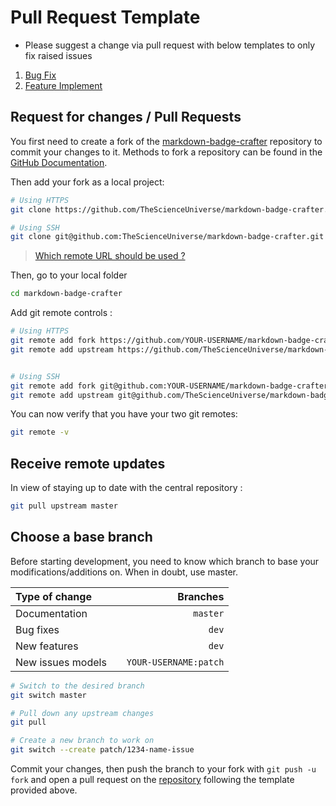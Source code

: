 # Pull Request Template

- Please suggest a change via pull request with below templates to only fix raised issues

1. [Bug Fix](../.github/PULL_REQUEST_TEMPLATES/01-bug.md)
2. [Feature Implement](../.github/PULL_REQUEST_TEMPLATES/02-feature.md)


## Request for changes / Pull Requests
You first need to create a fork of the [markdown-badge-crafter](https://github.com/TheScienceUniverse/markdown-badge-crafter/) repository to commit your changes to it. Methods to fork a repository can be found in the [GitHub Documentation](https://docs.github.com/en/get-started/quickstart/fork-a-repo).

Then add your fork as a local project:

```sh
# Using HTTPS
git clone https://github.com/TheScienceUniverse/markdown-badge-crafter.git

# Using SSH
git clone git@github.com:TheScienceUniverse/markdown-badge-crafter.git
```

> [Which remote URL should be used ?](https://docs.github.com/en/get-started/getting-started-with-git/about-remote-repositories)

Then, go to your local folder

```sh
cd markdown-badge-crafter
```

Add git remote controls :

```sh
# Using HTTPS
git remote add fork https://github.com/YOUR-USERNAME/markdown-badge-crafter.git
git remote add upstream https://github.com/TheScienceUniverse/markdown-badge-crafter.git


# Using SSH
git remote add fork git@github.com:YOUR-USERNAME/markdown-badge-crafter.git
git remote add upstream git@github.com/TheScienceUniverse/markdown-badge-crafter.git
```

You can now verify that you have your two git remotes:

```sh
git remote -v
```

## Receive remote updates
In view of staying up to date with the central repository :

```sh
git pull upstream master
```

## Choose a base branch
Before starting development, you need to know which branch to base your modifications/additions on. When in doubt, use master.

| Type of change     |           | Branches              |
|:-------------------|:---------:|----------------------:|
| Documentation      |           | `master`              |
| Bug fixes          |           | `dev`                 |
| New features       |           | `dev`                 |
| New issues models  |           | `YOUR-USERNAME:patch` |

```sh
# Switch to the desired branch
git switch master

# Pull down any upstream changes
git pull

# Create a new branch to work on
git switch --create patch/1234-name-issue
```

Commit your changes, then push the branch to your fork with `git push -u fork` and open a pull request on the [repository](https://github.com/TheScienceUniverse/markdown-badge-crafter/) following the template provided above.

